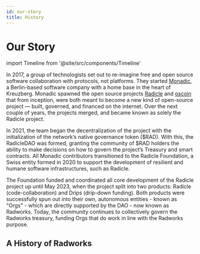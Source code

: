 ```yaml
---
id: our-story
title: History
---
```


# Our Story
import Timeline from '@site/src/components/Timeline'

In 2017, a group of technologists set out to re-imagine free and open source software collaboration with protocols, not platforms. They started [Monadic](https://web.archive.org/web/20210316075436/http://monadic.xyz/), a Berlin-based software company with a home base in the heart of Kreuzberg. Monadic spawned the open source projects [Radicle](https://web.archive.org/web/20191220202701/http://www.radicle.xyz/) and [oscoin](http://oscoin.io/) that from inception, were both meant to become a new kind of open-source project — built, governed, and financed on the internet. Over the next couple of years, the projects merged, and became known as solely the Radicle project.

In 2021, the team began the decentralization of the project with the initialization of the network’s native governance token ($RAD). With this, the RadicleDAO was formed, granting the community of $RAD holders the ability to make decisions on how to govern the project’s Treasury and smart contracts. All Monadic contributors transitioned to the Radicle Foundation, a Swiss entity formed in 2020 to support the development of resilient and humane software infrastructures, such as Radicle. 

The Foundation funded and coordinated all core development of the Radicle project up until May 2023, when the project split into two products: Radicle (code-collaboration) and Drips (drip-down funding). Both products were successfully spun out into their own, autonomous entities - known as "Orgs" - which are directly supported by the DAO - now known as Radworks. Today, the community continues to collectively govern the Radworks treasury, funding Orgs that do work in line with the Radworks purpose.

## A History of Radworks

<Timeline
  date="September, 2017"
  title="The [oscoin manifesto](https://web.archive.org/web/20170912030149/http://oscoin.io/) goes live"
  desc="The initial mission & vision of the project are released out in the wild."
/>

<Timeline
  date="December, 2017"
  title="[Monadic GmbH](https://web.archive.org/web/20190719193029/https://monadic.xyz/) is born"
  desc="The Berlin-based, venture-backed entity that supported the early stages of the project."
/>

<Timeline
  date="February, 2019"
  title="Radicle (code collab) [launches in alpha](https://web.archive.org/web/20190314142514/http://www.radicle.xyz/)"
  desc="The initial version of the code collaboration platform that was built on IPFS."
/>

<Timeline
  date="March, 2019"
  title="[Oscoin whitepaper](https://github.com/oscoin/whitepaper) is released"
  desc="The whitepaper formally defined the oscoin protocol and network."
/>

<Timeline
  date="June, 2020"
  title="Radicle Foundation is established"
  desc="A Swiss Foundation that acts as Radworks’ trusted real-world entity that stewards the progressively decentralization of the project."
/>

<Timeline
  date="August, 2020"
  title="Oscoin merges under the Radicle brand"
  desc="The project combines a dual-market vision - decentralized code collab & funding for open source - under one roof."
/>

<Timeline
  date="December, 2020"
  title="[Radicle Upstream](https://twitter.com/radicle/status/1333403629961797635?s=20) is released in beta"
  desc="A desktop application built on Radicle."
/>

<Timeline
  date="February, 2021"
  title="[$RAD launches](https://radicle.mirror.xyz/CgcHpSXUlPvwMVaUVVaJ7r8bIJI2BOKOytaI9-nO9oY)"
  desc="With this, the RadicleDAO is established and [v1 of the Radicle Governance Process](https://radicle.community/t/archive-radicle-governance-process/526/6) is released."
/>

<Timeline
  date="July, 2021"
  title="Contributors transition to the Radicle Foundation, Monadic is dissolved"
  desc="All core contributors who were previously employed via Monadic began contracting with the Radicle Foundation."
/>

<Timeline
  date="January, 2022"
  title="The [Drips Project](https://www.drips.network/) is born"
  desc="A decentralized, token streaming tool-kit that allows anyone to generate ongoing support using subscriptions and NFT memberships."
/>

<Timeline
  date="February, 2022"
  title="Radicle launches [a web client](https://twitter.com/radicle/status/1497209699959250948)"
  desc="The Radicle network moves to the web, with a CLI and complementing web interface."
/>

<Timeline
  date="April, 2022"
  title="The project begins its [“transition to the DAO”](https://community.radworks.org/t/the-next-phase-of-the-radicledao/2776)"
  desc="A coordinated effort defined by four workstreams to transition funding & coordination of core development from the Radicle Foundation to the community."
/>

<Timeline
  date="July, 2022"
  title="Radicle Upstream is [deprecated](https://community.radworks.org/t/upstream-july-2022-community-update/2962), Radicle team starts building new [Heartwood protocol](https://github.com/radicle-dev/heartwood)"
  desc="Upstream is sunset to shift focus to the web client. The Radicle team starts re-architecting the third iteration of the Radicle Protocol: Heartwood."
/>

<Timeline
  date="September, 2022"
  title="[Radicle Foundation becomes fully DAO-funded](https://community.radworks.org/t/11-phase-0-transition-to-the-dao/3026)"
  desc="The Foundation — which was funding & coordinating core development work of the Radicle project independently from the DAO — comes under the purview of DAO governance. This completes the first phase of the [project’s “transition to the DAO”](https://community.radwoorks.org/t/the-next-phase-of-the-radicledao/2776)."
/>

<Timeline
  date="April, 2023"
  title="Heartwood launches"
  desc="The [Heartwood protocol](https://app.radicle.xyz/seeds/seed.radicle.xyz/rad:z3gqcJUoA1n9HaHKufZs5FCSGazv5) [launches in April 2023](https://twitter.com/radicle/status/1648336183468933122?s=20) and addresses usability and performance concerns we faced during the previous iterations of the protocol, while doubling down on Radicle's secure and resilient primitives."
/>

<Timeline
  date="May 2023"
  title="All core work is transitioned to the DAO, [sunsetting of DAO transition work](https://community.radworks.org/t/wrapping-up-the-org-design-wg/3320/3)"
  desc="[Radicle](https://boardroom.io/radworks/proposal/cHJvcG9zYWw6cmFkaWNsZTpvbmNoYWluOjE0) and [Drips](https://boardroom.io/radworks/proposal/cHJvcG9zYWw6cmFkaWNsZTpvbmNoYWluOjE1) and [Grants](https://boardroom.io/radworks/proposal/cHJvcG9zYWw6cmFkaWNsZTpzbmFwc2hvdDoweDgwYTFmOTJmOTVmMzQ4ZDYwZWVhYzE2MjcyYmFlOTQwY2ExYjkwNDc4ZjcwYTcyY2YzNDI2M2Y1Y2Y0OGMyYmI=) became independent, DAO-funded Orgs within the DAO and the [Org Design Working Group](https://community.radworks.org/t/open-call-core-development-org-design-working-group/3042/3), which led the charge of DAO transition design & research, was sunset."
/>

<Timeline
  date="July, 2023"
  title="RadicleDAO becomes [Radworks](https://radworks.mirror.xyz/PHFoG1xR98l2eZhkgr4281AaxbXnHD2iVGhip6zbmSw)"
  desc="The DAO identity shifts to be more inclusive for all technology being supported by this community-governed network."
/>

<Timeline
  date="July, 2023"
  title="[Drips V2 launches](https://x.com/dripsnetwork/status/1684190676332822530?s=20)"
  desc="Introduces Drips lists, an oracle-based identity solution, and a new app."
/>

<Timeline
  date="Septmber, 2023"
  title="[Radworks funds its critical dependancies via Drips](https://radworks.mirror.xyz/qopF06RBjKSEhi7HKQgYiyGGfidDAadES4bPXc8xTpE)"
  desc="Radworks becomes the first project to utilize Drips to support open source builders at scale - streaming $1 million to 30 critical software dependencies."
/>

